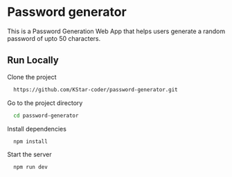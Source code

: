 # Password generator

This is a Password Generation Web App that helps users generate a random password of upto 50 characters.

## Run Locally

Clone the project

```bash
  https://github.com/KStar-coder/password-generator.git
```
Go to the project directory

```bash
  cd password-generator
```
Install dependencies

```bash
  npm install
```

Start the server

```bash
  npm run dev
```
